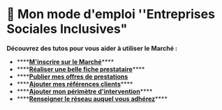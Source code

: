 # 📕 Mon mode d'emploi ''Entreprises Sociales Inclusives"

**Découvrez des tutos pour vous aider à utiliser le Marché :**

* \*\*\*\*[**M'inscrire sur le Marché**](minscrire-sur-le-marche.md)\*\*\*\*
* \*\*\*\*[**Réaliser une belle fiche prestataire**](realiser-une-belle-fiche-prestataire.md)\*\*\*\*
* \*\*\*\*[**Publier mes offres de prestations**](publier-mon-offre-de-prestation.md)
* \*\*\*\*[**Ajouter mes références clients**](ajouter-mes-references-clients.md)\*\*\*\*
* \*\*\*\*[**Ajouter mon périmètre d'intervention**](ajouter-votre-perimetre-dintervention.md)\*\*\*\*
* \*\*\*\*[**Renseigner le réseau auquel vous adhérez**](renseigner-le-reseau-auquel-vous-adherez.md)\*\*\*\*



